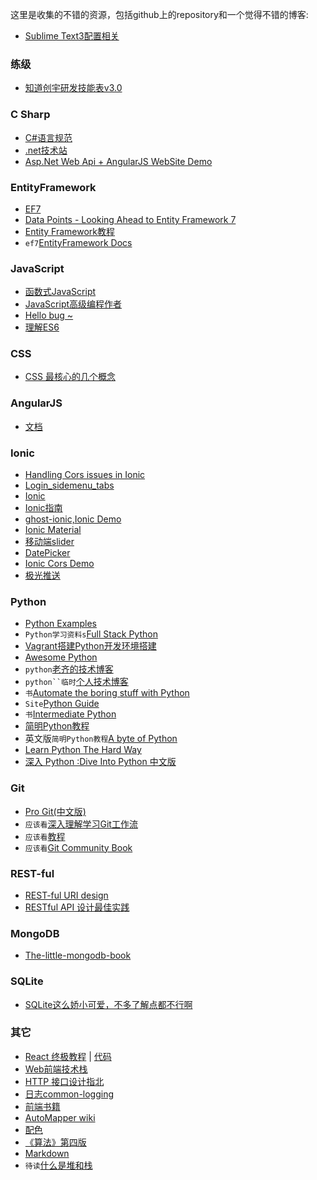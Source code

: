 这里是收集的不错的资源，包括github上的repository和一个觉得不错的博客:
- [Sublime Text3配置相关](https://github.com/zhangzhenqiang/resource/blob/master/ST3Settings.md)

### 练级
- [知道创宇研发技能表v3.0](http://blog.knownsec.com/Knownsec_RD_Checklist/v3.0.html)

### C Sharp
- [C#语言规范](http://www.cnblogs.com/forerunner/p/csls5-1-introduction.html)
- [.net技术站](https://github.com/unruledboy/DotNetStack)
- [Asp.Net Web Api + AngularJS WebSite Demo](https://github.com/MarlabsInc/webapi-angularjs-spa)


### EntityFramework
- [EF7](https://github.com/aspnet/EntityFramework)
- [Data Points - Looking Ahead to Entity Framework 7](https://msdn.microsoft.com/en-us/magazine/dn890367.aspx)
- [Entity Framework教程](http://www.cnblogs.com/lsxqw2004/p/4701979.html)
- `ef7`[EntityFramework Docs](http://ef.readthedocs.org/en/latest/index.html)

### JavaScript
- [函数式JavaScript](http://insights.thoughtworkers.org/functional-javascript/)
- [JavaScript高级编程作者](http://www.nczonline.net/)
- [Hello bug ~](http://hellobug.github.io/)
- [理解ES6](https://github.com/lenville/understandinges6)

### CSS
- [CSS 最核心的几个概念](http://web.jobbole.com/83317/)

### AngularJS
- [文档](http://docs.angularjs.cn/api)

### Ionic
- [Handling Cors issues in Ionic](http://blog.ionic.io/handling-cors-issues-in-ionic/)
- [Login_sidemenu_tabs](http://codepen.io/mircobabini/pen/gLkli)
- [Ionic](https://github.com/driftyco/ionic)
- [Ionic指南](https://github.com/ychow/ionic-guide)
- [ghost-ionic,Ionic Demo](https://github.com/ghost-client/ghost-ionic)
- [Ionic Material](https://github.com/zachsoft/Ionic-Material)
- [移动端slider](https://github.com/BE-FE/iSlider/)
- [DatePicker](https://github.com/VitaliiBlagodir/cordova-plugin-datepicker)
- [Ionic Cors Demo](https://github.com/driftyco/ionic-proxy-example)
- [极光推送](http://www.tuicool.com/articles/IN3u2qE)

### Python
- [Python Examples](http://www.programcreek.com/python/)
- `Python学习资料s`[Full Stack Python](http://www.fullstackpython.com/best-python-resources.html)
- [Vagrant搭建Python开发环境搭建](http://python.jobbole.com/81861/)
- [Awesome Python](https://github.com/vinta/awesome-python)
- `python`[老齐的技术博客](	http://www.itdiffer.com/)
- `python``临时`[个人技术博客](http://playbear.github.io/)
- `书`[Automate the boring stuff with Python](https://automatetheboringstuff.com/)
- `Site`[Python Guide](http://docs.python-guide.org/en/latest/)
- `书`[Intermediate Python](http://book.pythontips.com/en/latest/)
- [简明Python教程](http://woodpecker.org.cn/abyteofpython_cn/chinese/)
- 英文版`简明Python教程`[A byte of Python](http://www.swaroopch.com/notes/python/)
- [Learn Python The Hard Way](http://learnpythonthehardway.org/book/)
- [深入 Python :Dive Into Python 中文版](http://woodpecker.org.cn/diveintopython/)

### Git
- [Pro Git(中文版)](http://jingxuan.io/progit/)
- `应该看`[深入理解学习Git工作流](http://www.codeceo.com/article/git-learn-deeply.html)
- `应该看`[教程](https://www.atlassian.com/git/tutorials/syncing/)
- `应该看`[Git Community Book](http://gitbook.liuhui998.com/index.html)

### REST-ful
- [REST-ful URI design](http://redrata.com/restful-uri-design/)
- [RESTful API 设计最佳实践](http://mp.weixin.qq.com/s?__biz=MzAwNjMxMTA5Mw==&mid=212973684&idx=1&sn=53927df736ec229f0903ed294107ae52&scene=5#rd)

### MongoDB
- [The-little-mongodb-book](https://github.com/justinyhuang/the-little-mongodb-book-cn)
### SQLite
- [SQLite这么娇小可爱，不多了解点都不行啊](http://blog.jobbole.com/89949/)

### 其它
- [React 终极教程](http://sahatyalkabov.com/create-a-character-voting-app-using-react-nodejs-mongodb-and-socketio/) | [代码](https://github.com/sahat/newedenfaces-react)
- [Web前端技术栈](https://github.com/unruledboy/WebFrontEndStack)
- [HTTP 接口设计指北](https://github.com/bolasblack/http-api-guide)
- [日志common-logging](https://github.com/net-commons/common-logging.git)
- [前端书籍](https://github.com/lisposter/frontend-books)
- [AutoMapper wiki](https://github.com/AutoMapper/AutoMapper/wiki)
- [配色](http://color.hailpixel.com/)
- [《算法》第四版](http://algs4.cs.princeton.edu/home/)
- [Markdown](http://jingxuan.io/markdown/)
- `待读`[什么是堆和栈](http://blog.jobbole.com/75321/)
